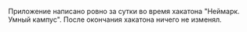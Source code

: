 Приложение написано ровно за сутки во время хакатона "Неймарк. Умный кампус". После окончания хакатона ничего не изменял.

